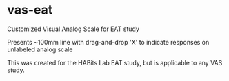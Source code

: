 # vas-eat
Customized Visual Analog Scale for EAT study

Presents ~100mm line with drag-and-drop 'X' to indicate responses on unlabeled analog scale

This was created for the HABits Lab EAT study, but is applicable to any VAS study.
